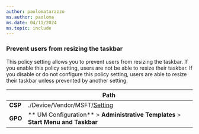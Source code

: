 ```yaml
---
author: paolomatarazzo
ms.author: paoloma
ms.date: 04/11/2024
ms.topic: include
---
```


### Prevent users from resizing the taskbar

This policy setting allows you to prevent users from resizing the taskbar. If you enable this policy setting, users are not be able to resize their taskbar. If you disable or do not configure this policy setting, users are able to resize their taskbar unless prevented by another setting.

|  | Path |
|--|--|
| **CSP** | ./Device/Vendor/MSFT/[Setting]() |
| **GPO** | ** UM Configuration** > **Administrative Templates** > **Start Menu and Taskbar** |
